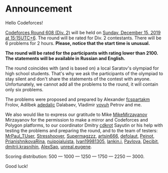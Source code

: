 # Announcement

Hello Codeforces!

[Codeforces Round 608 (Div. 2)](https://codeforces.com/contest/1271 "Codeforces Round 608 (Div. 2)") will be held on [Sunday, December 15, 2019 at 15:15UTC+6](https://codeforces.com/https://www.timeanddate.com/worldclock/fixedtime.html?day=15&month=12&year=2019&hour=12&min=15&sec=0&p1=166). The round will be rated for Div. 2 contestants. There will be 6 problems for 2 hours. **Please, notice that the start time is unusual.**

**The round will be rated for the participants with rating lower than 2100. The statements will be available in Russian and English.**

The round coincides with (and is based on) a local Saratov's olympiad for high school students. That's why we ask the participants of the olympiad to stay silent and don't share the statements of the contest with anyone. Unfortunately, we cannot add all the problems to the round, it will contain only six problems.

The problems were proposed and prepared by Alexander [fcspartakm](https://codeforces.com/profile/fcspartakm "Candidate Master fcspartakm") Frolov, Adilbek [adedalic](https://codeforces.com/profile/adedalic "International Master adedalic") Dalabaev, Vladimir [vovuh](https://codeforces.com/profile/vovuh "Master vovuh") Petrov and me.

We also would like to express our gratitude to Mike [MikeMirzayanov](https://codeforces.com/profile/MikeMirzayanov "Headquarters, MikeMirzayanov") Mirzayanov for the permission to make a mirror and Codeforces and Polygon platforms, to our coordinator Dmitry [cdkrot](https://codeforces.com/profile/cdkrot "International Grandmaster cdkrot") Sayutin or his help with testing the problems and preparing the round, and to the team of testers: [MrPaul_TUser](https://codeforces.com/profile/MrPaul_TUser "Candidate Master MrPaul_TUser"), [Stresshoover](https://codeforces.com/profile/Stresshoover "Expert Stresshoover"), [Supermagzzz](https://codeforces.com/profile/Supermagzzz "Master Supermagzzz"), [artsin666](https://codeforces.com/profile/artsin666 "Candidate Master artsin666"), [defolaut](https://codeforces.com/profile/defolaut "Specialist defolaut"), [Peinot](https://codeforces.com/profile/Peinot "Expert Peinot"), [PrianishnikovaRina](https://codeforces.com/profile/PrianishnikovaRina "Specialist PrianishnikovaRina"), [nuipojaluista](https://codeforces.com/profile/nuipojaluista "Expert nuipojaluista"), [Ivan19981305](https://codeforces.com/profile/Ivan19981305 "Expert Ivan19981305"), [lankin.i](https://codeforces.com/profile/lankin.i "Specialist lankin.i"), [Pavlova](https://codeforces.com/profile/Pavlova "Pupil Pavlova"), [Decibit](https://codeforces.com/profile/Decibit "Specialist Decibit"), [dmitrii.krasnihin](https://codeforces.com/profile/dmitrii.krasnihin "Newbie dmitrii.krasnihin"), [AlexSap](https://codeforces.com/profile/AlexSap "Pupil AlexSap"), [unreal.eugene](https://codeforces.com/profile/unreal.eugene "Candidate Master unreal.eugene").

Scoring distribution: 500 — 1000 — 1250 — 1750 — 2250 — 3000.

Good luck!

